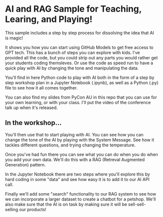 # AI and RAG Sample for Teaching, Learing, and Playing!

This sample includes a step by step process for dissolving the idea that AI is magic!

It shows you how you can start using GitHub Models to get free access to GPT tech.
This has a bunch of steps you can explore with kids. I've provided all the code, but you could strip out any parts you would rather get your students coding themsleves. Or use the code as speed run to have a quick play with AI by changing the tone and manipulating the data. 

You'll find in here Python code to play with AI both in the form of a step by step workshop plan in a Jupyter Notebook (.ipynb), as well as a Python (.py) file to see how it all comes together.

You can also find my slides from PyCon AU in this repo that you can use for your own learning, or with your class. I'll put the video of the conference talk up when it's released.

## In the workshop...

You'll then use that to start playing with AI. You can see how you can change the tone of the AI by playing with the System Message. See how it tackles different questions, and trying changing the temperature.

Once you've had fun there you can see what you can do when you do when you add your own data. We'll do this with a RAG (Retreval Augmented Generation) pattern.

In the Jupyter Notebook there are two steps where you'll explore this by hard coding in some "data" and see how easy it is to add it to our AI API call.

Finally we'll add some "search" functionality to our RAG system to see how we can incorporate a larger dataset to create a chatbot for a petshop. We'll also make sure that the AI is on task by making sure it will be sell-sell-selling our products!